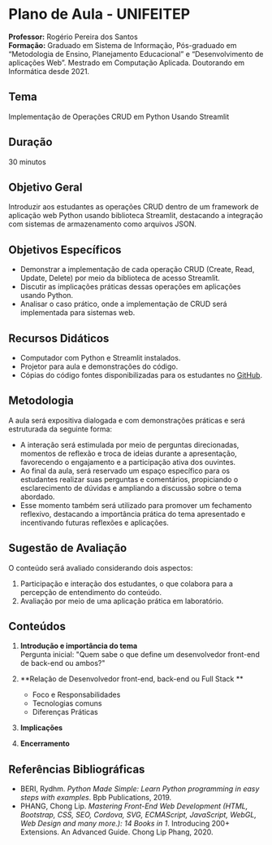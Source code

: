 # Plano de Aula - UNIFEITEP

**Professor:** Rogério Pereira dos Santos  
**Formação:** Graduado em Sistema de Informação, Pós-graduado em “Metodologia de Ensino, Planejamento Educacional” e “Desenvolvimento de aplicações Web”. Mestrado em Computação Aplicada. Doutorando em Informática desde 2021.

## Tema
Implementação de Operações CRUD em Python Usando Streamlit

## Duração
30 minutos

## Objetivo Geral
Introduzir aos estudantes as operações CRUD dentro de um framework de aplicação web Python usando biblioteca Streamlit, destacando a integração com sistemas de armazenamento como arquivos JSON.

## Objetivos Específicos
- Demonstrar a implementação de cada operação CRUD (Create, Read, Update, Delete) por meio da biblioteca de acesso Streamlit.
- Discutir as implicações práticas dessas operações em aplicações usando Python.
- Analisar o caso prático, onde a implementação de CRUD será implementada para sistemas web.

## Recursos Didáticos
- Computador com Python e Streamlit instalados.
- Projetor para aula e demonstrações do código.
- Cópias do código fontes disponibilizadas para os estudantes no [GitHub](https://github.com/rps-ifpr/ApresBackEnd).

## Metodologia
A aula será expositiva dialogada e com demonstrações práticas e será estruturada da seguinte forma:
- A interação será estimulada por meio de perguntas direcionadas, momentos de reflexão e troca de ideias durante a apresentação, favorecendo o engajamento e a participação ativa dos ouvintes.
- Ao final da aula, será reservado um espaço específico para os estudantes realizar suas perguntas e comentários, propiciando o esclarecimento de dúvidas e ampliando a discussão sobre o tema abordado.
- Esse momento também será utilizado para promover um fechamento reflexivo, destacando a importância prática do tema apresentado e incentivando futuras reflexões e aplicações.

## Sugestão de Avaliação
O conteúdo será avaliado considerando dois aspectos:
1. Participação e interação dos estudantes, o que colabora para a percepção de entendimento do conteúdo.
2. Avaliação por meio de uma aplicação prática em laboratório.

## Conteúdos
1. **Introdução e importância do tema**  
   Pergunta inicial: "Quem sabe o que define um desenvolvedor front-end de back-end ou ambos?"

2. **Relação de Desenvolvedor front-end, back-end ou Full Stack **
   - Foco e Responsabilidades
   - Tecnologias comuns
   - Diferenças Práticas

3. **Implicações**

4. **Encerramento**


## Referências Bibliográficas
- BERI, Rydhm. *Python Made Simple: Learn Python programming in easy steps with examples*. Bpb Publications, 2019.
- PHANG, Chong Lip. *Mastering Front-End Web Development (HTML, Bootstrap, CSS, SEO, Cordova, SVG, ECMAScript, JavaScript, WebGL, Web Design and many more.): 14 Books in 1*. Introducing 200+ Extensions. An Advanced Guide. Chong Lip Phang, 2020.
